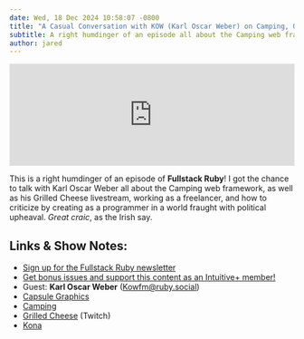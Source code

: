 ```yaml
---
date: Wed, 18 Dec 2024 10:58:07 -0800
title: "A Casual Conversation with KOW (Karl Oscar Weber) on Camping, Open Source Politics, and More"
subtitle: A right humdinger of an episode all about the Camping web framework, Karl’ Grilled Cheese livestream, working as a freelancer, and how to criticize by creating.
author: jared
---
```


<iframe width="100%" height="180" frameborder="no" scrolling="no" seamless="" src="https://share.transistor.fm/e/6104afa7"></iframe>

This is a right humdinger of an episode of **Fullstack Ruby**! I got the chance to talk with Karl Oscar Weber all about the Camping web framework, as well as his Grilled Cheese livestream, working as a freelancer, and how to criticize by creating as a programmer in a world fraught with political upheaval. *Great craic*, as the Irish say.

## Links & Show Notes:

- [Sign up for the Fullstack Ruby newsletter](https://buttondown.com/fullstackruby)
- [Get bonus issues and support this content as an Intuitive+ member!](https://plus.intuitivefuture.com/)
- Guest: **Karl Oscar Weber** ([Kowfm@ruby.social](https://ruby.social/@kowfm))
- [Capsule Graphics](https://capsule.graphics/)
- [Camping](https://rubycamping.org/)
- [Grilled Cheese](https://www.twitch.tv/kowfm) (Twitch)
- [Kona](https://konascript.org/)
